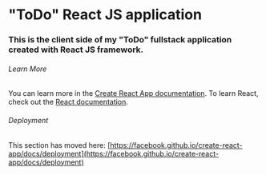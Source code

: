 # "ToDo" React JS application

<h3>This is the client side of my "ToDo" fullstack application created with React JS framework.
</h3>

###### Learn More

You can learn more in
the [Create React App documentation](https://facebook.github.io/create-react-app/docs/getting-started).
To learn React, check out the [React documentation](https://reactjs.org/).

###### Deployment

This section has moved
here: [https://facebook.github.io/create-react-app/docs/deployment](https://facebook.github.io/create-react-app/docs/deployment)
